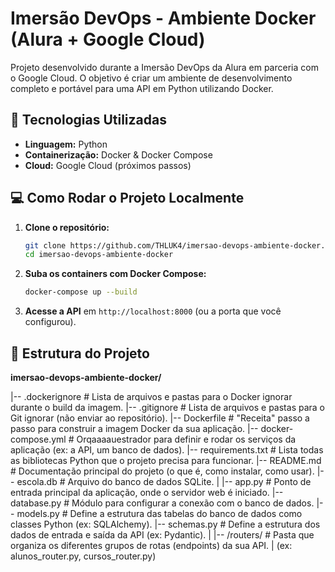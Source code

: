 # Imersão DevOps - Ambiente Docker (Alura + Google Cloud)

Projeto desenvolvido durante a Imersão DevOps da Alura em parceria com o Google Cloud. O objetivo é criar um ambiente de desenvolvimento completo e portável para uma API em Python utilizando Docker.

## 🚀 Tecnologias Utilizadas

- **Linguagem:** Python
- **Containerização:** Docker & Docker Compose
- **Cloud:** Google Cloud (próximos passos)

## 💻 Como Rodar o Projeto Localmente

1.  **Clone o repositório:**
    ```bash
    git clone https://github.com/THLUK4/imersao-devops-ambiente-docker.git
    cd imersao-devops-ambiente-docker
    ```

2.  **Suba os containers com Docker Compose:**
    ```bash
    docker-compose up --build
    ```

3.  **Acesse a API** em `http://localhost:8000` (ou a porta que você configurou).

## 📂 Estrutura do Projeto

**imersao-devops-ambiente-docker/**

|-- .dockerignore          # Lista de arquivos e pastas para o Docker ignorar durante o build da imagem.
|-- .gitignore             # Lista de arquivos e pastas para o Git ignorar (não enviar ao repositório).
|-- Dockerfile             # "Receita" passo a passo para construir a imagem Docker da sua aplicação.
|-- docker-compose.yml     # Orqaaaauestrador para definir e rodar os serviços da aplicação (ex: a API, um banco de dados).
|-- requirements.txt       # Lista todas as bibliotecas Python que o projeto precisa para funcionar.
|-- README.md              # Documentação principal do projeto (o que é, como instalar, como usar).
|-- escola.db              # Arquivo do banco de dados SQLite.
|
|-- app.py                 # Ponto de entrada principal da aplicação, onde o servidor web é iniciado.
|-- database.py            # Módulo para configurar a conexão com o banco de dados.
|-- models.py              # Define a estrutura das tabelas do banco de dados como classes Python (ex: SQLAlchemy).
|-- schemas.py             # Define a estrutura dos dados de entrada e saída da API (ex: Pydantic).
|
|-- /routers/              # Pasta que organiza os diferentes grupos de rotas (endpoints) da sua API.
|                            (ex: alunos_router.py, cursos_router.py)
